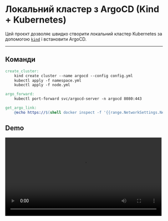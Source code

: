 # Локальний кластер з ArgoCD (Kind + Kubernetes)

Цей проєкт дозволяє швидко створити локальний кластер Kubernetes за допомогою [`kind`](https://kind.sigs.k8s.io/) і встановити ArgoCD.

---

## Команди

```Makefile
create_cluster:
	kind create cluster --name argocd --config config.yml
	kubectl apply -f namespace.yml
	kubectl apply -f node.yml

argo_forward:
	kubectl port-forward svc/argocd-server -n argocd 8080:443

get_argo_link:
	@echo https://$(shell docker inspect -f '{{range.NetworkSettings.Networks}}{{.IPAddress}}{{end}}' argocd-control-plane):30430
```

## Demo

<video controls width="500">
  <source src="https://raw.githubusercontent.com/sarco3t/AsciiArtify/main/demo/poc.mp4" type="video/mp4">
</video>
